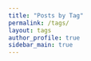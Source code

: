```yaml
---  
title: "Posts by Tag"
permalink: /tags/
layout: tags
author_profile: true
sidebar_main: true
--- 
```

